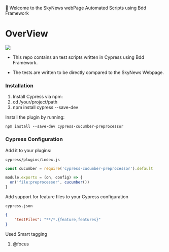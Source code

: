 
:wave: Welcome to the SkyNews webPage Automated Scripts using Bdd Framework 

# OverView 
![](https://img.shields.io/badge/cypress-informational?style=flat&logo=cypress&logoColor=white&color=2bbc8a)

- This repo contains an test scripts  written in Cypress using Bdd Framework.

- The tests are written to be directly compared to the  SkyNews Webpage.

### Installation

1. Install Cypress via npm:
2. cd /your/project/path
3. npm install cypress --save-dev

Install the plugin by running:

```shell
npm install --save-dev cypress-cucumber-preprocessor
```
### Cypress Configuration

Add it to your plugins:

`cypress/plugins/index.js`

```javascript
const cucumber = require('cypress-cucumber-preprocessor').default

module.exports = (on, config) => {
  on('file:preprocessor', cucumber())
}
```
Add support for feature files to your Cypress configuration

`cypress.json`

```json
{
    "testFiles": "**/*.{feature,features}"
}
```

Used Smart tagging
1. @focus

